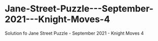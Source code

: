 # Jane-Street-Puzzle---September-2021---Knight-Moves-4
Solution fo Jane Street Puzzle - September 2021 - Knight Moves 4
